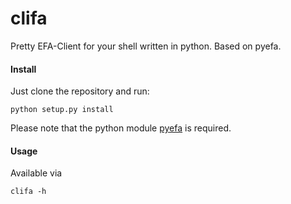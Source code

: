 clifa
=====

Pretty EFA-Client for your shell written in python. Based on pyefa.

#### Install

Just clone the repository and run:

```
python setup.py install
```

Please note that the python module [pyefa](https://github.com/NoMoKeTo/pyefa) is required.

#### Usage

Available via

```
clifa -h
```
